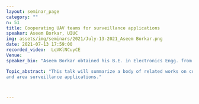 ```yaml
---
layout: seminar_page
category: ""
n: 51
title: Cooperating UAV teams for surveillance applications
speaker: Aseem Borkar, UIUC
img: assets/img/seminars/2021/July-13-2021_Aseem Borkar.png
date: 2021-07-13 17:59:00 
recorded_video:  LqVKlNCuyCE
Venue: 
speaker_bio: "Aseem Borkar obtained his B.E. in Electronics Engg. from University of Mumbai and M.Tech. in Aerospace Engg,and Ph.D. in Systems and Control Engineering from IIT Bombay. His  Ph.D. thesis was awarded one of the Excellence in Ph.D. Research Awards at IIT Bombay for the years 2018-2020. He is now a postdoctoral  research associate, at the University of Illinois at Urbana-Champaign working in aerial and terrestrial robotics."

Topic_abstract: "This talk will summarize a body of related works on coordination of both fixed wing UAVs and quadrotors for target monitoring
and area surveillance applications."



---
```


